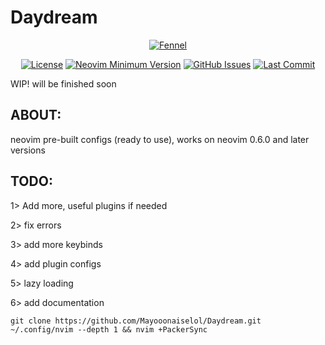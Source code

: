 # Daydream

<div align="center">

[![Fennel](	https://img.shields.io/badge/Made%20with%20Fennel-2C2D72?style=for-the-badge&logo=lua&logoColor=white)](https://fennel-lang.org)

</div>

<div align="center">

[![License](https://img.shields.io/github/license/shaunsingh/nyoom.nvim?style=flat-square)](https://mit-license.org/)
[![Neovim Minimum Version](https://img.shields.io/badge/Neovim-0.6.1-blueviolet.svg?style=flat-square&logo=Neovim&logoColor=white)](https://github.com/neovim/neovim)
[![GitHub Issues](https://img.shields.io/github/issues/NvChad/NvChad.svg?style=flat-square&label=Issues&color=fc0330)](https://github.com/Mayooonaiselol/Daydream.nvim/issues)
[![Last Commit](https://img.shields.io/github/last-commit/NvChad/NvChad.svg?style=flat-square&label=Last%20Commit&color=58eb34)](https://github.com/Mayooonaiselol/Daydream.nvim/pulse)

</div>

WIP! will be finished soon

## ABOUT:

neovim pre-built configs (ready to use), works on neovim 0.6.0 and later versions

## TODO:

1> Add more, useful plugins if needed

2> fix errors

3> add more keybinds

4> add plugin configs

5> lazy loading

6> add documentation

```
git clone https://github.com/Mayooonaiselol/Daydream.git ~/.config/nvim --depth 1 && nvim +PackerSync
```
